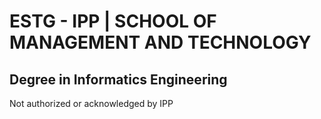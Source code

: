 # ESTG - IPP | SCHOOL OF MANAGEMENT AND TECHNOLOGY
## Degree in Informatics Engineering

Not authorized or acknowledged by IPP
